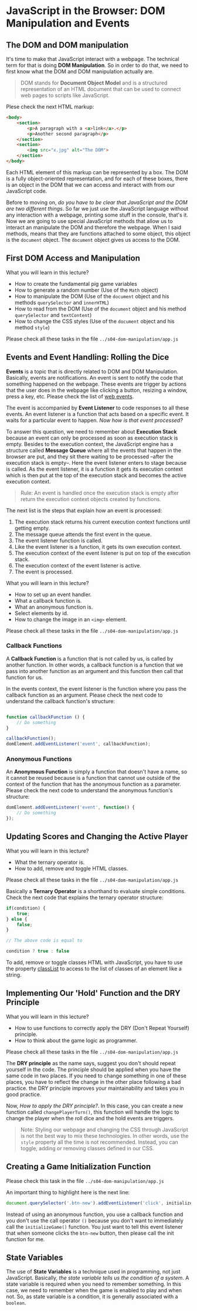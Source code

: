 JavaScript in the Browser: DOM Manipulation and Events
======================================================

The DOM and DOM manipulation
----------------------------

It's time to make that JavaScript interact with a webpage. The technical term for that is doing **DOM Manipulation**. So in order to do that, we need to first know what the DOM and DOM manipulation actually are.

> DOM stands for **Document Object Model** and is a structured representation of an HTML document that can be used to connect web pages to scripts like JavaScript.

Plese check the next HTML markup:

```html
<body>
    <section>
        <p>A paragraph with a <a>link</a>.</p>
        <p>Another second paragraph</p>
    </section>
    <section>
        <img src="x.jpg" alt="The DOM">
    </section>
</body>
```

Each HTML element of this markup can be represented by a box. The DOM is a fully object-oriented representation, and for each of these boxes, there is an object in the DOM that we can access and interact with from our JavaScript code.

Before to moving on, _do you have to be clear that JavaScript and the DOM are two different things_. So far we just use the JavaScript language without any interaction with a webpage, printing some stuff in the console, that's it. Now we are going to use special JavaScript methods that allow us to interact an manipulate the DOM and therefore the webpage. When I said methods, means that they are functions attached to some object, this object is the `document` object. The `document` object gives us access to the DOM.

First DOM Access and Manipulation
---------------------------------

What you will learn in this lecture?

- How to create the fundamental pig game variables
- How to generate a random number (Use of the `Math` object)
- How to manipulate the DOM (Use of the `document` object and his methods `querySelector` and `innerHTML`)
- How to read from the DOM  (Use of the `document` object and his method `querySelector` and `textContent`)
- How to change the CSS styles  (Use of the `document` object and his method `style`)

Please check all these tasks in the file `../s04-dom-manipulation/app.js`

Events and Event Handling: Rolling the Dice
-------------------------------------------

**Events** is a topic that is directly related to DOM and DOM Manipulation. Basically, events are notifications. An event is sent to notify the code that something happened on the webpage. These events are trigger by actions that the user does in the webpage like clicking a button, resizing a window, press a key, etc. Please check the list of [web events](https://developer.mozilla.org/en-US/docs/Web/Events).

The event is accompanied by **Event Listener** to code responses to all these events. An event listener is a function that acts based on a specific event. It waits for a particular event to happen. _Now how is that event processed?_

To answer this question, we need to remember about **Execution Stack** because an event can only be processed as soon as execution stack is empty. Besides to the execution context, the JavaScript engine has a structure called **Message Queue** where all the events that happen in the browser are put, and they sit there waiting to be processed –after the execution stack is empty–. Here the event listener enters to stage because is called. As the event listener, it is a function it gets its execution context which is then put at the top of the execution stack and becomes the active execution context.

> Rule: An event is handled once the execution stack is empty after return the execution context objects created by functions.

The next list is the steps that explain how an event is processed:

1. The execution stack returns his current execution context functions until getting empty.
2. The message queue attends the first event in the queue.
3. The event listener function is called.
4. Like the event listener is a function, it gets its own execution context.
5. The execution context of the event listener is put on top of the execution stack.
6. The execution context of the event listener is active.
7. The event is processed.

What you will learn in this lecture?

- How to set up an event handler.
- What a callback function is.
- What an anonymous function is.
- Select elements by id.
- How to change the image in an `<img>` element.

Please check all these tasks in the file `../s04-dom-manipulation/app.js`

### Callback Functions

A **Callback Function** is a function that is not called by us, is called by another function. In other words, a callback function is a function that we pass into another function as an argument and this function then call that function for us.

In the events context, the event listener is the function where you pass the callback function as an argument. Please check the next code to understand the callback function's structure:

```javascript

function callbackFunction () {
    // Do something
}

callbackFunction();
domElement.addEventListener('event', callbackFunction);

```

### Anonymous Functions

An **Anonymous Function** is simply a function that doesn't have a name, so it cannot be reused because is a function that cannot use outside of the context of the function that has the anonymous function as a parameter. Please check the next code to understand the anonymous function's structure:

```javascript
domElement.addEventListener('event', function() {
    // Do something
});

```

Updating Scores and Changing the Active Player
----------------------------------------------

What you will learn in this lecture?

- What the ternary operator is.
- How to add, remove and toggle HTML classes.

Please check all these tasks in the file `../s04-dom-manipulation/app.js`

Basically a **Ternary Operator** is a shorthand to evaluate simple conditions. Check the next code that explains the ternary operator structure:

```javascript
if(condition) {
    true;
} else {
    false;
}

// The above code is equal to

condition ? true : false
```

To add, remove or toggle classes HTML with JavaScript, you have to use the property [classList](https://developer.mozilla.org/es/docs/Web/API/Element/classList) to access to the list of classes of an element like a string.

Implementing Our 'Hold' Function and the DRY Principle
------------------------------------------------------

What you will learn in this lecture?

- How to use functions to correctly apply the DRY (Don't Repeat Yourself) principle.
- How to think about the game logic as programmer.

Please check all these tasks in the file `../s04-dom-manipulation/app.js`

The **DRY principle** as the name says, suggest you don't should repeat yourself in the code. The principle should be applied when you have the same code in two places. If you need to change something in one of these places, you have to reflect the change in the other place following a bad practice. the DRY principle improves your maintainability and takes you in good practice.

Now, _How to apply the DRY principle?_. In this case, you can create a new function called `changePlayerTurn()`, this function will handle the logic to change the player when the roll dice and the hold events are triggers.

> Note: Styling our webpage and changing the CSS through JavaScript is not the best way to mix these technologies. In other words, use the `style` property all the time is not recommended. Instead, you can toggle, adding or removing classes defined in our CSS.

Creating a Game Initialization Function
---------------------------------------

Please check this task in the file `../s04-dom-manipulation/app.js`

An important thing to highlight here is the next line:

```javascript
document.querySelector('.btn-new').addEventListener('click', initializeGame);
```

Instead of using an anonymous function, you use a callback function and you don't use the call operator `()` because you don't want to immediately call the `initializeGame()` function. You just want to tell this event listener that when someone clicks the `btn-new` button, then please call the init function for me.

State Variables
---------------

The use of **State Variables** is a technique used in programming, not just JavaScript. Basically, _the state variable tells us the condition of a system_. A state variable is required when you need to remember something. In this case, we need to remember when the game is enabled to play and when not. So, as state variable is a condition, it is generally associated with a `boolean`.